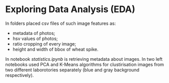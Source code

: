 # Exploring Data Analysis (EDA)

In folders placed csv files of such image features as:
- metadata of photos;
- hsv values of photos;
- ratio cropping of every image;
- height and width of bbox of wheat spike.

In notebook *statistics.ipynb* is retrieving metadata about images.
In two left notebooks used PCA and K-Means algorithms for clustirisation images from two different laborotories separately (blue and gray background respectively).